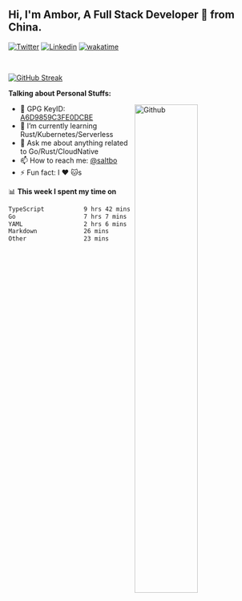 ## Hi, I'm Ambor, A Full Stack Developer 🚀 from China.

[![Twitter](https://img.shields.io/badge/-saltbo-1ca0f1?style=flat&logo=twitter&logoColor=white)](https://twitter.com/rdsaltbo)
[![Linkedin](https://img.shields.io/badge/-saltbo-blue?style=flat&logo=Linkedin&logoColor=white)](https://www.linkedin.com/in/saltbo/)
[![wakatime](https://wakatime.com/badge/user/f82b1c77-faab-48cd-aef5-a12c0aff104b.svg)](https://wakatime.com/@f82b1c77-faab-48cd-aef5-a12c0aff104b)

&nbsp;  

[![GitHub Streak](http://github-readme-streak-stats.herokuapp.com?user=saltbo&hide_border=true&date_format=M%20j%5B%2C%20Y%5D)](https://git.io/streak-stats)

**Talking about Personal Stuffs:**
<!-- Any image aligned to the right. Beware the width  -->
<img width="50%" align="right" alt="Github" src="https://raw.githubusercontent.com/saltbo/saltbo/master/images/git-header.svg" />

- 🤘 GPG KeyID: [A6D9859C3FE0DCBE](https://saltbo.cn/pgp_keys.asc)
- 🌱 I’m currently learning Rust/Kubernetes/Serverless
- 💬 Ask me about anything related to Go/Rust/CloudNative
- 📫 How to reach me: [@saltbo](https://t.me/saltbo)
- ⚡ Fun fact: I :heart: :cat:s


📊 **This week I spent my time on**
<!--START_SECTION:waka-->

```txt
TypeScript           9 hrs 42 mins   ███████████▒░░░░░░░░░░░░░   45.28 %
Go                   7 hrs 7 mins    ████████▒░░░░░░░░░░░░░░░░   33.25 %
YAML                 2 hrs 6 mins    ██▒░░░░░░░░░░░░░░░░░░░░░░   09.83 %
Markdown             26 mins         ▓░░░░░░░░░░░░░░░░░░░░░░░░   02.04 %
Other                23 mins         ▒░░░░░░░░░░░░░░░░░░░░░░░░   01.83 %
```

<!--END_SECTION:waka-->
